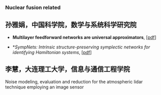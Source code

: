 ### Nuclear fusion related

## 孙雅娟，中国科学院，数学与系统科学研究院
* **Multilayer feedforward networks are universal approximators**,
[[pdf](https://www.cs.cmu.edu/~bhiksha/courses/deeplearning/Fall.2016/notes/Sonia_Hornik.pdf)]

* **SympNets: Intrinsic structure-preserving symplectic networks for identifying Hamiltonian systems*,
[[pdf](https://arxiv.org/abs/2001.03750)]
## 李慧，大连理工大学，信息与通信工程学院
Noise modeling, evaluation and reduction for the atmospheric lidar technique employing an image sensor
